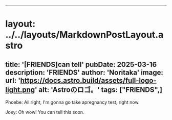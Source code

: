 
---
# layout: ../../layouts/MarkdownPostLayout.astro
title: '[FRIENDS]can tell'
pubDate: 2025-03-16
description: 'FRIENDS'
author: 'Noritaka'
image:
    url: 'https://docs.astro.build/assets/full-logo-light.png'
    alt: 'Astroのロゴ。'
tags: ["FRIENDS",]
---

Phoebe: All right, I'm gonna go take apregnancy test, right now.

Joey: Oh wow! You can tell this soon.
